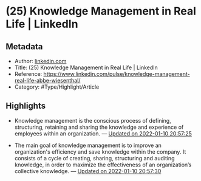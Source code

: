 # (25) Knowledge Management in Real Life | LinkedIn

## Metadata

* Author: [linkedin.com]()
* Title: (25) Knowledge Management in Real Life | LinkedIn
* Reference: https://www.linkedin.com/pulse/knowledge-management-real-life-abbe-wiesenthal/
* Category: #Type/Highlight/Article

## Highlights

* Knowledge management is the conscious process of defining, structuring, retaining and sharing the knowledge and experience of employees within an organization. — [Updated on 2022-01-10 20:57:25](https://hyp.is/0xa7tHKBEeywRQvxNzmK0w/www.linkedin.com/pulse/knowledge-management-real-life-abbe-wiesenthal/)

* The main goal of knowledge management is to improve an organization's efficiency and save knowledge within the company. It consists of a cycle of creating, sharing, structuring and auditing knowledge, in order to maximize the effectiveness of an organization’s collective knowledge. — [Updated on 2022-01-10 20:57:30](https://hyp.is/1a_apHKBEey0yk-2lpPphw/www.linkedin.com/pulse/knowledge-management-real-life-abbe-wiesenthal/) 
